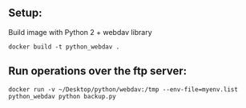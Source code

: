 
## Setup:

Build image with Python 2 + webdav library

```docker build -t python_webdav .```

## Run operations over the ftp server:

```docker run -v ~/Desktop/python/webdav:/tmp --env-file=myenv.list python_webdav python backup.py```
